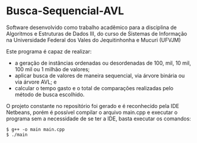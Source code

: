 # Busca-Sequencial-AVL
<p>Software desenvolvido como trabalho acadêmico para a disciplina de Algoritmos e Estruturas de Dados III, do curso de Sistemas de Informação na Universidade Federal dos Vales do Jequitinhonha e Mucuri (UFVJM)</p>

<p>Este programa é capaz de realizar:

</p>

<ul>
	<li>a geração de instâncias ordenadas ou desordenadas de 100, mil, 10 mil, 100 mil ou 1 milhão de valores;</li>
	<li>aplicar busca de valores de maneira sequencial, via árvore binária ou via árvore AVL; e</li>
	<li>calcular o tempo gasto e o total de comparações realizadas pelo método de busca escolhido.</li>
</ul>

<p>
	O projeto constante no repositório foi gerado e é reconhecido pela IDE Netbeans, porém é possível compilar o arquivo main.cpp e executar o programa sem a necessidade de se ter a IDE, basta executar os comandos: 
</p>

```console
$ g++ -o main main.cpp
$ ./main
```